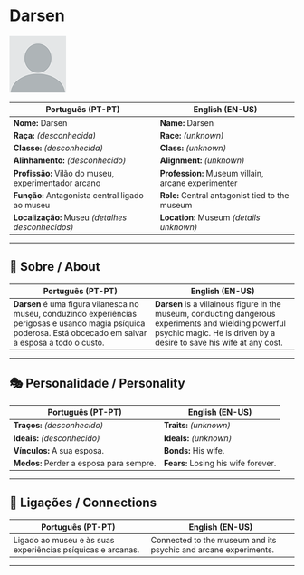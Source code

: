 # Darsen

![Darsen](docs/assets/npc/npc_blank.png)

| **Português (PT-PT)** | **English (EN-US)** |
| --------------------- | ------------------- |
| **Nome:** Darsen | **Name:** Darsen |
| **Raça:** *(desconhecida)* | **Race:** *(unknown)* |
| **Classe:** *(desconhecida)* | **Class:** *(unknown)* |
| **Alinhamento:** *(desconhecido)* | **Alignment:** *(unknown)* |
| **Profissão:** Vilão do museu, experimentador arcano | **Profession:** Museum villain, arcane experimenter |
| **Função:** Antagonista central ligado ao museu | **Role:** Central antagonist tied to the museum |
| **Localização:** Museu *(detalhes desconhecidos)* | **Location:** Museum *(details unknown)* |

---

## 📖 Sobre / About

| **Português (PT-PT)** | **English (EN-US)** |
| --------------------- | ------------------- |
| **Darsen** é uma figura vilanesca no museu, conduzindo experiências perigosas e usando magia psíquica poderosa. Está obcecado em salvar a esposa a todo o custo. | **Darsen** is a villainous figure in the museum, conducting dangerous experiments and wielding powerful psychic magic. He is driven by a desire to save his wife at any cost. |

---

## 🎭 Personalidade / Personality

| **Português (PT-PT)** | **English (EN-US)** |
| --------------------- | ------------------- |
| **Traços:** *(desconhecido)* | **Traits:** *(unknown)* |
| **Ideais:** *(desconhecido)* | **Ideals:** *(unknown)* |
| **Vínculos:** A sua esposa. | **Bonds:** His wife. |
| **Medos:** Perder a esposa para sempre. | **Fears:** Losing his wife forever. |

---

## 🔗 Ligações / Connections

| **Português (PT-PT)** | **English (EN-US)** |
| --------------------- | ------------------- |
| Ligado ao museu e às suas experiências psíquicas e arcanas. | Connected to the museum and its psychic and arcane experiments. |

---
